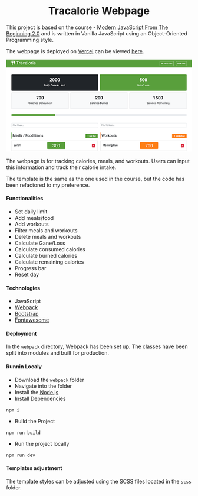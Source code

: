 <h1 align="center">Tracalorie Webpage </h1>

This project is based on the course - [Modern JavaScript From The Beginning 2.0](https://www.traversymedia.com/modern-javascript-2-0) and is written in Vanilla JavaScript using an Object-Oriented Programming style.

The webpage is deployed on [Vercel](https://vercel.com/) can be viewed [here](https://tracalorie-app-ecru.vercel.app/).

![banner](banner.png)

The webpage is for tracking calories, meals, and workouts. Users can input this information and track their calorie intake.

The template is the same as the one used in the course, but the code has been refactored to my preference.

#### Functionalities

- Set daily limit
- Add meals/food
- Add workouts
- Filter meals and workouts
- Delete meals and workouts
- Calculate Gane/Loss
- Calculate consumed calories
- Calculate burned calories
- Calculate remaining calories
- Progress bar
- Reset day

#### Technologies

- JavaScript
- [Webpack](https://webpack.js.org)
- [Bootstrap](https://getbootstrap.com)
- [Fontawesome](https://fontawesome.com)

#### Deployment

In the `webpack` directory, Webpack has been set up. The classes have been split into modules and built for production.

#### Runnin Localy

- Download the `webpack` folder
- Navigate into the folder
- Install the [Node.js](https://nodejs.org/en)
- Install Dependencies

```
npm i
```

- Build the Project

```
npm run build
```

- Run the project locally

```
npm run dev
```

#### Templates adjustment

The template styles can be adjusted using the SCSS files located in the `scss` folder.
